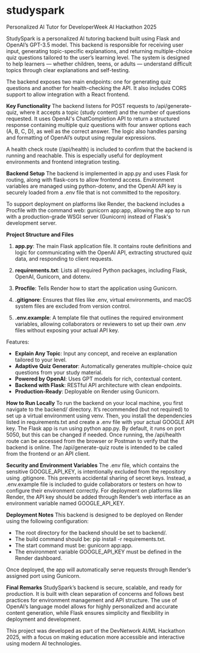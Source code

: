 # studyspark
Personalized AI Tutor for DeveloperWeek AI Hackathon 2025

StudySpark is a personalized AI tutoring backend built using Flask and OpenAI’s GPT-3.5 model. This backend is responsible for receiving user input, generating topic-specific explanations, and returning multiple-choice quiz questions tailored to the user’s learning level. The system is designed to help learners — whether children, teens, or adults — understand difficult topics through clear explanations and self-testing.

The backend exposes two main endpoints: one for generating quiz questions and another for health-checking the API. It also includes CORS support to allow integration with a React frontend.

**Key Functionality**
The backend listens for POST requests to /api/generate-quiz, where it accepts a topic (study content) and the number of questions requested. It uses OpenAI's ChatCompletion API to return a structured response containing multiple quiz questions with four answer options each (A, B, C, D), as well as the correct answer. The logic also handles parsing and formatting of OpenAI’s output using regular expressions.

A health check route (/api/health) is included to confirm that the backend is running and reachable. This is especially useful for deployment environments and frontend integration testing.

**Backend Setup**
The backend is implemented in app.py and uses Flask for routing, along with flask-cors to allow frontend access. Environment variables are managed using python-dotenv, and the OpenAI API key is securely loaded from a .env file that is not committed to the repository.

To support deployment on platforms like Render, the backend includes a Procfile with the command web: gunicorn app:app, allowing the app to run with a production-grade WSGI server (Gunicorn) instead of Flask's development server.

**Project Structure and Files**
1. **app.py**: The main Flask application file. It contains route definitions and logic for communicating with the OpenAI API, extracting structured quiz data, and responding to client requests.

2. **requirements.txt**: Lists all required Python packages, including Flask, OpenAI, Gunicorn, and dotenv.

3. **Procfile**: Tells Render how to start the application using Gunicorn.

4. **.gitignore**: Ensures that files like .env, virtual environments, and macOS system files are excluded from version control.

5. **.env.example**: A template file that outlines the required environment variables, allowing collaborators or reviewers to set up their own .env files without exposing your actual API key.

Features:
- **Explain Any Topic**: Input any concept, and receive an explanation tailored to your level.
- **Adaptive Quiz Generator**: Automatically generates multiple-choice quiz questions from your study material.
- **Powered by OpenAI**: Uses GPT models for rich, contextual content.
- **Backend with Flask**: RESTful API architecture with clean endpoints.
- **Production-Ready**: Deployable on Render using Gunicorn.

**How to Run Locally**
To run the backend on your local machine, you first navigate to the backend/ directory. It’s recommended (but not required) to set up a virtual environment using venv. Then, you install the dependencies listed in requirements.txt and create a .env file with your actual GOOGLE API key.
The Flask app is run using python app.py. By default, it runs on port 5050, but this can be changed if needed. Once running, the /api/health route can be accessed from the browser or Postman to verify that the backend is online. The /api/generate-quiz route is intended to be called from the frontend or an API client.

**Security and Environment Variables**
The .env file, which contains the sensitive GOOGLE_API_KEY, is intentionally excluded from the repository using .gitignore. This prevents accidental sharing of secret keys. Instead, a .env.example file is included to guide collaborators or testers on how to configure their environment correctly.
For deployment on platforms like Render, the API key should be added through Render’s web interface as an environment variable named GOOGLE_API_KEY.

**Deployment Notes**
This backend is designed to be deployed on Render using the following configuration:
- The root directory for the backend should be set to backend/.
- The build command should be: pip install -r requirements.txt.
- The start command must be: gunicorn app:app.
- The environment variable GOOGLE_API_KEY must be defined in the Render dashboard.

Once deployed, the app will automatically serve requests through Render’s assigned port using Gunicorn.



**Final Remarks**
StudySpark’s backend is secure, scalable, and ready for production. It is built with clean separation of concerns and follows best practices for environment management and API structure. The use of OpenAI’s language model allows for highly personalized and accurate content generation, while Flask ensures simplicity and flexibility in deployment and development.

This project was developed as part of the DevNetwork AI/ML Hackathon 2025, with a focus on making education more accessible and interactive using modern AI technologies.

